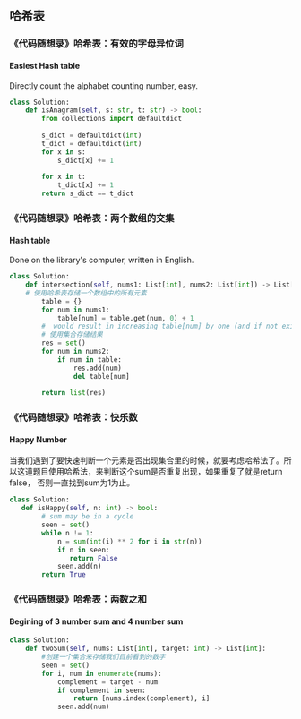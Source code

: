 ## 哈希表
### 《代码随想录》哈希表：有效的字母异位词
#### Easiest Hash table
Directly count  the alphabet counting number, easy.

```python
class Solution:
    def isAnagram(self, s: str, t: str) -> bool:
        from collections import defaultdict
        
        s_dict = defaultdict(int)
        t_dict = defaultdict(int)
        for x in s:
            s_dict[x] += 1
        
        for x in t:
            t_dict[x] += 1
        return s_dict == t_dict
```


### 《代码随想录》哈希表：两个数组的交集
#### Hash table 
Done on the library's computer, written in English.
```python
class Solution:
    def intersection(self, nums1: List[int], nums2: List[int]) -> List[int]:
    # 使用哈希表存储一个数组中的所有元素
        table = {}
        for num in nums1:
            table[num] = table.get(num, 0) + 1
        #  would result in increasing table[num] by one (and if not exists would by set to one)
        # 使用集合存储结果
        res = set()
        for num in nums2:
            if num in table:
                res.add(num)
                del table[num]
        
        return list(res)
```

### 《代码随想录》哈希表：快乐数
#### Happy Number
当我们遇到了要快速判断一个元素是否出现集合里的时候，就要考虑哈希法了。所以这道题目使用哈希法，来判断这个sum是否重复出现，如果重复了就是return false， 否则一直找到sum为1为止。
```python
class Solution:
   def isHappy(self, n: int) -> bool:
        # sum may be in a cycle
        seen = set()
        while n != 1:
            n = sum(int(i) ** 2 for i in str(n))
            if n in seen:
               return False
            seen.add(n)
        return True
```


### 《代码随想录》哈希表：两数之和
#### Begining of 3 number sum and 4 number sum
```python
class Solution:
    def twoSum(self, nums: List[int], target: int) -> List[int]:
        #创建一个集合来存储我们目前看到的数字
        seen = set()             
        for i, num in enumerate(nums):
            complement = target - num
            if complement in seen:
                return [nums.index(complement), i]
            seen.add(num)
